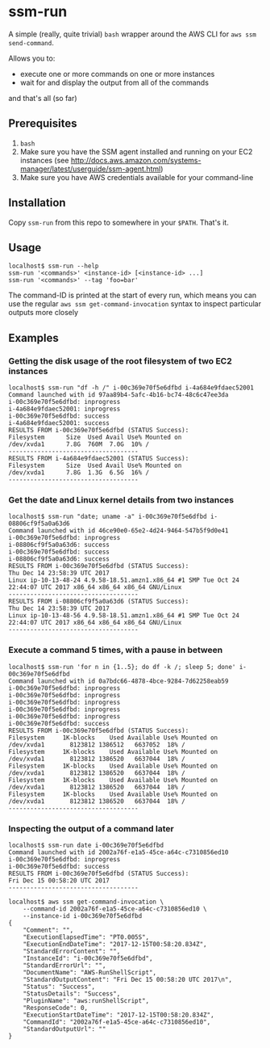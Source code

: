 # ssm-run

A simple (really, quite trivial) `bash` wrapper around the AWS CLI for `aws ssm send-command`.

Allows you to:

* execute one or more commands on one or more instances
* wait for and display the output from all of the commands

and that's all (so far)

## Prerequisites

1. `bash`
1. Make sure you have the SSM agent installed and running on your EC2 instances
   (see http://docs.aws.amazon.com/systems-manager/latest/userguide/ssm-agent.html)
1. Make sure you have AWS credentials available for your command-line

## Installation

Copy `ssm-run` from this repo to somewhere in your `$PATH`. That's it.

## Usage

```shell
localhost$ ssm-run --help
ssm-run '<commands>' <instance-id> [<instance-id> ...]
ssm-run '<commands>' --tag 'foo=bar'
```

The command-ID is printed at the start of every run, which means you can use the regular
`aws ssm get-command-invocation` syntax to inspect particular outputs more closely

## Examples

### Getting the disk usage of the root filesystem of two EC2 instances

```shell
localhost$ ssm-run "df -h /" i-00c369e70f5e6dfbd i-4a684e9fdaec52001
Command launched with id 97aa89b4-5afc-4b16-bc74-48c6c47ee3da
i-00c369e70f5e6dfbd: inprogress
i-4a684e9fdaec52001: inprogress
i-00c369e70f5e6dfbd: success
i-4a684e9fdaec52001: success
RESULTS FROM i-00c369e70f5e6dfbd (STATUS Success):
Filesystem      Size  Used Avail Use% Mounted on
/dev/xvda1      7.8G  760M  7.0G  10% /
------------------------------------
RESULTS FROM i-4a684e9fdaec52001 (STATUS Success):
Filesystem      Size  Used Avail Use% Mounted on
/dev/xvda1      7.8G  1.3G  6.5G  16% /
------------------------------------
```

### Get the date and Linux kernel details from two instances

```shell
localhost$ ssm-run "date; uname -a" i-00c369e70f5e6dfbd i-08806cf9f5a0a63d6
Command launched with id 46ce90e0-65e2-4d24-9464-547b5f9d0e41
i-00c369e70f5e6dfbd: inprogress
i-08806cf9f5a0a63d6: success
i-00c369e70f5e6dfbd: success
i-08806cf9f5a0a63d6: success
RESULTS FROM i-00c369e70f5e6dfbd (STATUS Success):
Thu Dec 14 23:58:39 UTC 2017
Linux ip-10-13-48-24 4.9.58-18.51.amzn1.x86_64 #1 SMP Tue Oct 24 22:44:07 UTC 2017 x86_64 x86_64 x86_64 GNU/Linux
------------------------------------
RESULTS FROM i-08806cf9f5a0a63d6 (STATUS Success):
Thu Dec 14 23:58:39 UTC 2017
Linux ip-10-13-48-56 4.9.58-18.51.amzn1.x86_64 #1 SMP Tue Oct 24 22:44:07 UTC 2017 x86_64 x86_64 x86_64 GNU/Linux
------------------------------------
```

### Execute a command 5 times, with a pause in between

```shell
localhost$ ssm-run 'for n in {1..5}; do df -k /; sleep 5; done' i-00c369e70f5e6dfbd
Command launched with id 0a7bdc66-4878-4bce-9284-7d62258eab59
i-00c369e70f5e6dfbd: inprogress
i-00c369e70f5e6dfbd: inprogress
i-00c369e70f5e6dfbd: inprogress
i-00c369e70f5e6dfbd: inprogress
i-00c369e70f5e6dfbd: inprogress
i-00c369e70f5e6dfbd: success
RESULTS FROM i-00c369e70f5e6dfbd (STATUS Success):
Filesystem     1K-blocks    Used Available Use% Mounted on
/dev/xvda1       8123812 1386512   6637052  18% /
Filesystem     1K-blocks    Used Available Use% Mounted on
/dev/xvda1       8123812 1386520   6637044  18% /
Filesystem     1K-blocks    Used Available Use% Mounted on
/dev/xvda1       8123812 1386520   6637044  18% /
Filesystem     1K-blocks    Used Available Use% Mounted on
/dev/xvda1       8123812 1386520   6637044  18% /
Filesystem     1K-blocks    Used Available Use% Mounted on
/dev/xvda1       8123812 1386520   6637044  18% /
------------------------------------
```

### Inspecting the output of a command later

```shell
localhost$ ssm-run date i-00c369e70f5e6dfbd
Command launched with id 2002a76f-e1a5-45ce-a64c-c7310856ed10
i-00c369e70f5e6dfbd: inprogress
i-00c369e70f5e6dfbd: success
RESULTS FROM i-00c369e70f5e6dfbd (STATUS Success):
Fri Dec 15 00:58:20 UTC 2017
------------------------------------

localhost$ aws ssm get-command-invocation \
    --command-id 2002a76f-e1a5-45ce-a64c-c7310856ed10 \
    --instance-id i-00c369e70f5e6dfbd
{
    "Comment": "", 
    "ExecutionElapsedTime": "PT0.005S", 
    "ExecutionEndDateTime": "2017-12-15T00:58:20.834Z", 
    "StandardErrorContent": "", 
    "InstanceId": "i-00c369e70f5e6dfbd", 
    "StandardErrorUrl": "", 
    "DocumentName": "AWS-RunShellScript", 
    "StandardOutputContent": "Fri Dec 15 00:58:20 UTC 2017\n", 
    "Status": "Success", 
    "StatusDetails": "Success", 
    "PluginName": "aws:runShellScript", 
    "ResponseCode": 0, 
    "ExecutionStartDateTime": "2017-12-15T00:58:20.834Z", 
    "CommandId": "2002a76f-e1a5-45ce-a64c-c7310856ed10", 
    "StandardOutputUrl": ""
}
```
